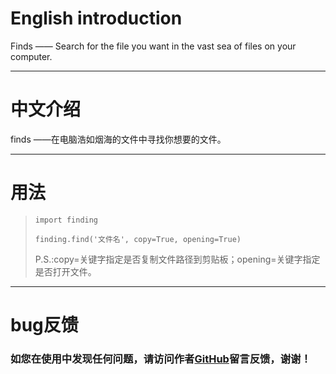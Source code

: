 ﻿# English introduction
Finds —— Search for the file you want in the vast sea of files on your computer.

- - - - - - - - - - - - - - - - - - - - - - - - - - - - - - - - - - - - - - - - - - - - - - - - - - - - - - - - - - - -

# 中文介绍
finds ——在电脑浩如烟海的文件中寻找你想要的文件。

- - - - - - - - - - - - - - - - - - - - - - - - - - - - - - - - - - - - -

# 用法
> `import finding`
> 
> `finding.find('文件名', copy=True, opening=True)`
>
> P.S.:copy=关键字指定是否复制文件路径到剪贴板；opening=关键字指定是否打开文件。

- - - - - - - - - - - - - - - - - - - - - - - - - - - -
# bug反馈
### 如您在使用中发现任何问题，请访问作者[GitHub](https://github.com/CHUA-X/Finds/issues "作者的GitHub")留言反馈，谢谢！